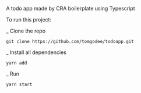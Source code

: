 A todo app made by CRA boilerplate using Typescript

To run this project:

_ Clone the repo 
```
git clone https://github.com/tomgodee/todoapp.git
```

_ Install all dependencies
```
yarn add
```

_ Run
```
yarn start
```
